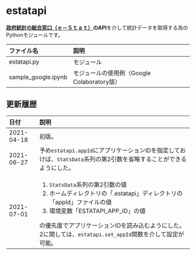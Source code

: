 # estatapi
**[政府統計の総合窓口（ｅ－Ｓｔａｔ）](https://www.e-stat.go.jp/)のAPI**を介して統計データを取得する為のPythonモジュールです。

|ファイル名|説明|
|:-|:-|
|estatapi.py|モジュール|
|sample_google.ipynb|モジュールの使用例（Google Colaboratory版）|

## 更新履歴

|日付|説明|
|:-|:-|
|2021-04-18|初版。|
|2021-06-27|予め`estatapi.appId`にアプリケーションIDを指定しておけば、`StatsData`系列の第2引数を省略することができるようにした。|
|2021-07-01|<ol><li>`StatsData`系列の第2引数の値</li><li>ホームディレクトリの「.estatapi」ディレクトリの「appId」ファイルの値</li><li>環境変数「ESTATAPI_APP_ID」の値</li></ol>の優先度でアプリケーションIDを読み込むようにした。<br />2に関しては、`estatapi.set_appId`関数を介して設定が可能。|
